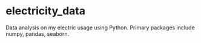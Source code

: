# electricity_data
Data analysis on my electric usage using Python.
Primary packages include numpy, pandas, seaborn.
